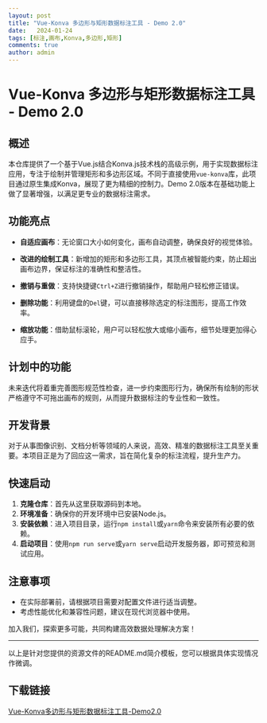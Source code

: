 ```yaml
---
layout: post
title: "Vue-Konva 多边形与矩形数据标注工具 - Demo 2.0"
date:   2024-01-24
tags: [标注,画布,Konva,多边形,矩形]
comments: true
author: admin
---
```

# Vue-Konva 多边形与矩形数据标注工具 - Demo 2.0

## 概述

本仓库提供了一个基于Vue.js结合Konva.js技术栈的高级示例，用于实现数据标注应用，专注于绘制并管理矩形和多边形区域。不同于直接使用`vue-konva`库，此项目通过原生集成Konva，展现了更为精细的控制力。Demo 2.0版本在基础功能上做了显著增强，以满足更专业的数据标注需求。

## 功能亮点

- **自适应画布**：无论窗口大小如何变化，画布自动调整，确保良好的视觉体验。
  
- **改进的绘制工具**：新增加的矩形和多边形工具，其顶点被智能约束，防止超出画布边界，保证标注的准确性和整洁性。

- **撤销与重做**：支持快捷键`Ctrl+Z`进行撤销操作，帮助用户轻松修正错误。

- **删除功能**：利用键盘的`Del`键，可以直接移除选定的标注图形，提高工作效率。

- **缩放功能**：借助鼠标滚轮，用户可以轻松放大或缩小画布，细节处理更加得心应手。

## 计划中的功能

未来迭代将着重完善图形规范性检查，进一步约束图形行为，确保所有绘制的形状严格遵守不可拖出画布的规则，从而提升数据标注的专业性和一致性。

## 开发背景

对于从事图像识别、文档分析等领域的人来说，高效、精准的数据标注工具至关重要。本项目正是为了回应这一需求，旨在简化复杂的标注流程，提升生产力。

## 快速启动

1. **克隆仓库**：首先从这里获取源码到本地。
2. **环境准备**：确保你的开发环境中已安装Node.js。
3. **安装依赖**：进入项目目录，运行`npm install`或`yarn`命令来安装所有必要的依赖。
4. **启动项目**：使用`npm run serve`或`yarn serve`启动开发服务器，即可预览和测试应用。

## 注意事项

- 在实际部署前，请根据项目需要对配置文件进行适当调整。
- 考虑性能优化和兼容性问题，建议在现代浏览器中使用。

加入我们，探索更多可能，共同构建高效数据处理解决方案！

---

以上是针对您提供的资源文件的README.md简介模板，您可以根据具体实现情况作微调。

## 下载链接

[Vue-Konva多边形与矩形数据标注工具-Demo2.0](https://pan.quark.cn/s/aa4907bc10aa)